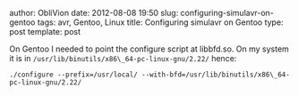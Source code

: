 author: ObliVion
date: 2012-08-08 19:50
slug: configuring-simulavr-on-gentoo
tags: avr, Gentoo, Linux
title: Configuring simulavr on Gentoo
type: post
template: post


On Gentoo I needed to point the configure script at libbfd.so. On my
system it is in `/usr/lib/binutils/x86\_64-pc-linux-gnu/2.22/` hence:

    ./configure --prefix=/usr/local/ --with-bfd=/usr/lib/binutils/x86\_64-pc-linux-gnu/2.22/
